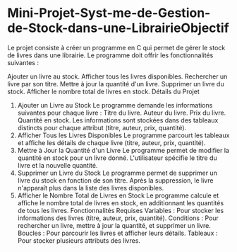 # Mini-Projet-Syst-me-de-Gestion-de-Stock-dans-une-LibrairieObjectif
Le projet consiste à créer un programme en C qui permet de gérer le stock de livres dans une librairie. Le programme doit offrir les fonctionnalités suivantes :

Ajouter un livre au stock.
Afficher tous les livres disponibles.
Rechercher un livre par son titre.
Mettre à jour la quantité d'un livre.
Supprimer un livre du stock.
Afficher le nombre total de livres en stock.
Détails du Projet
1. Ajouter un Livre au Stock
Le programme demande les informations suivantes pour chaque livre :
Titre du livre.
Auteur du livre.
Prix du livre.
Quantité en stock.
Les informations sont stockées dans des tableaux distincts pour chaque attribut (titre, auteur, prix, quantité).
2. Afficher Tous les Livres Disponibles
Le programme parcourt les tableaux et affiche les détails de chaque livre (titre, auteur, prix, quantité).
3. Mettre à Jour la Quantité d'un Livre
Le programme permet de modifier la quantité en stock pour un livre donné.
L'utilisateur spécifie le titre du livre et la nouvelle quantité.
4. Supprimer un Livre du Stock
Le programme permet de supprimer un livre du stock en fonction de son titre.
Après la suppression, le livre n'apparaît plus dans la liste des livres disponibles.
5. Afficher le Nombre Total de Livres en Stock
Le programme calcule et affiche le nombre total de livres en stock, en additionnant les quantités de tous les livres.
Fonctionnalités Requises
Variables : Pour stocker les informations des livres (titre, auteur, prix, quantité).
Conditions : Pour rechercher un livre, mettre à jour la quantité, et supprimer un livre.
Boucles : Pour parcourir les livres et afficher leurs détails.
Tableaux : Pour stocker plusieurs attributs des livres.
